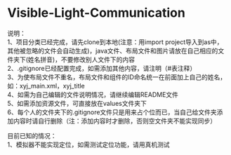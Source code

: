 # Visible-Light-Communication
说明：\
1、项目分类已经完成，请先clone到本地(注意：用import project导入到as中，其他被忽略的文件会自动生成)，java文件、布局文件和图片请放在自己相应的文件夹下(姓名拼音)，不要修改别人文件下的内容\
2、.gitignore已经配置完成，如需添加其他内容，请注明（#表注释）\
3、为使布局文件不重名，布局文件和组件的ID命名统一在前面加上自己的姓名，如：xyj_main.xml，xyj_title\
4、如需为自己编辑的文件说明情况，请继续编辑README文件\
5、如需添加资源文件，可直接放在values文件夹下\
6、每个人的文件夹下的.gitignore文件只是用来占个位而已，当自己给文件夹添加内容时请自行删除（注：添加内容时才删除，否则空文件夹不能实现同步）

目前已知的情况：\
1、模拟器不能实现定位，如需测试定位功能，请用真机测试

